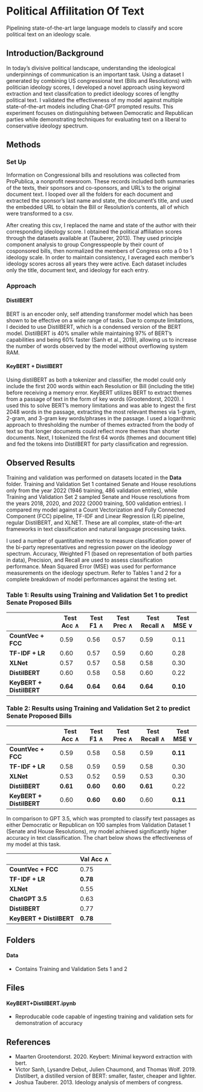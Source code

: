 # Political Affilitation Of Text
Pipelining state-of-the-art large language models to classify and score political text on an ideology scale.

## Introduction/Background
In today’s divisive political landscape, understanding the ideological underpinnings of communication is an important task. Using a dataset I generated by combining US congressional text (Bills and Resolutions) with politician ideology scores, I developed a novel approach using keyword extraction and text classifcation to predict ideology scores of lengthy political text. I validated the effectiveness of my model against multiple state-of-the-art models including Chat-GPT prompted results. This experiment focuses on distinguishing between Democratic and Republican parties while demonstrating techniques for evaluating text on a liberal to
conservative ideology spectrum.

## Methods
### Set Up
Information on Congressional bills and resolutions was collected from ProPublica, a nonprofit newsroom. These records included both summaries of the texts, their sponsors and co-sponsors, and URL’s to the original document text. I looped over all the folders for each document and extracted the sponsor’s last name and state, the document’s title, and used the embedded URL to obtain the Bill or Resolution’s contents, all of which were transformed to a csv. 

After creating this csv, I replaced the name and state of the author with their corresponding ideology score. I obtained the political affiliation scores through the datasets available at (Tauberer, 2013). They used principle component analysis to group Congresspeople by their count of cosponsored bills, then normalized the members of Congress onto a 0 to 1 ideology scale. In order to maintain consistency, I averaged each member’s ideology scores across all years they were active. Each dataset includes only the title, document text, and ideology for each entry.

### Approach
#### DistilBERT
BERT is an encoder only, self attending transformer model which has been shown to be effective on a wide range of tasks. Due to compute limitations, I decided to use DistilBERT, which is a condensed version of the BERT model. DistilBERT is 40% smaller while maintaining 97% of BERT’s capabilities and being 60% faster (Sanh et al., 2019), allowing us to increase the number of words observed by the model without overflowing system RAM.

#### KeyBERT + DistilBERT
Using distilBERT as both a tokenizer and classifier, the model could only include the first 200 words within each Resolution or Bill (including the title) before receiving a memory error. KeyBERT utilizes BERT to extract themes from a passage of text in the form of key words (Grootendorst, 2020). I used this to solve BERT’s memory limitations and was able to ingest the first 2048 words in the passage, extracting the most relevant themes via 1-gram, 2-gram, and 3-gram key words/phrases in the passage. I used a logarithmic approach to thresholding the number of themes extracted from the body of text so that longer documents could reflect more themes than shorter documents. Next, I tokenized the first 64 words (themes and document title) and fed the tokens into DistilBERT for party classification and regression.

## Observed Results
Training and validation was performed on datasets located in the **Data** folder. Training and Validation Set 1 contained Senate and House resolutions only from the year 2022 (1946 training, 486 validation entries), while Training and Validation Set 2 sampled Senate and House resolutions from the years 2018, 2020, and 2022 (2000 training, 500 validation entries). I compared my model against a Count Vectorization and Fully Connected Component (FCC) pipeline, TF-IDF and Linear Regression (LR) pipeline, regular DistilBERT, and XLNET. These are all complex, state-of-the-art frameworks in text classification and natural language processing tasks.

I used a number of quantitative metrics to measure classification power of the bi-party representatives and regression power on the ideology spectrum. Accuracy, Weighted F1 (based on representation of both parties in data), Precision, and Recall are used to assess classification performance. Mean Squared Error (MSE) was used for performance measurements on the ideology spectrum. Refer to Tables 1 and 2 for a complete breakdown of model performances against the testing set.

### Table 1: Results using Training and Validation Set 1 to predict Senate Proposed Bills

|                       | **Test Acc** $\wedge$ | **Test F1** $\wedge$ | **Test Prec** $\wedge$ | **Test Recall** $\wedge$ | **Test MSE** $\vee$ |
|-----------------------|------------------------|-----------------------|-------------------------|---------------------------|----------------------|
| **CountVec + FCC**    | 0.59                   | 0.56                  | 0.57                    | 0.59                      | 0.11                 |
| **TF-IDF + LR**       | 0.60                   | 0.57                  | 0.59                    | 0.60                      | 0.28                 |
| **XLNet**             | 0.57                   | 0.57                  | 0.58                    | 0.58                      | 0.30                 |
| **DistilBERT**        | 0.60                   | 0.58                  | 0.58                    | 0.60                      | 0.22                 |
| **KeyBERT + DistilBERT** | **0.64**            | **0.64**              | **0.64**                | **0.64**                  | **0.10**             |

### Table 2: Results using Training and Validation Set 2 to predict Senate Proposed Bills

|                       | **Test Acc** $\wedge$ | **Test F1** $\wedge$ | **Test Prec** $\wedge$ | **Test Recall** $\wedge$ | **Test MSE** $\vee$ |
|-----------------------|------------------------|-----------------------|-------------------------|---------------------------|----------------------|
| **CountVec + FCC**    | 0.59                   | 0.58                  | 0.58                    | 0.59                      | **0.11**             |
| **TF-IDF + LR**       | 0.58                   | 0.59                  | 0.59                    | 0.58                      | 0.30                 |
| **XLNet**             | 0.53                   | 0.52                  | 0.59                    | 0.53                      | 0.30                 |
| **DistilBERT**        | **0.61**               | **0.60**              | **0.60**                | **0.61**                  | 0.22                 |
| **KeyBERT + DistilBERT** | 0.60               | **0.60**              | **0.60**                | 0.60                      | **0.11**             |

In comparison to GPT 3.5, which was prompted to classify text passages as either Democratic or Republican on 100 samples from Validation Dataset 1 (Senate and House Resolutions), my model achieved significantly higher accuracy in text classification. The chart below shows the effectiveness of my model at this task.

|                           | **Val Acc** $\wedge$ |
|---------------------------|----------------------|
| **CountVec + FCC**        | 0.75                 |
| **TF-IDF + LR**           | **0.78**             |
| **XLNet**                 | 0.55                 |
| **ChatGPT 3.5**           | 0.63                 |
| **DistilBERT**            | 0.77                 |
| **KeyBERT + DistilBERT**  | **0.78**             |

## Folders
#### Data
- Contains Training and Validation Sets 1 and 2

## Files
#### KeyBERT+DistilBERT.ipynb
- Reproducable code capable of ingesting training and validation sets for demonstration of accuracy

## References
- Maarten Grootendorst. 2020. Keybert: Minimal keyword extraction with bert.
- Victor Sanh, Lysandre Debut, Julien Chaumond, and Thomas Wolf. 2019. Distilbert, a distilled version of BERT: smaller, faster, cheaper and lighter.
- Joshua Tauberer. 2013. Ideology analysis of members of congress.


